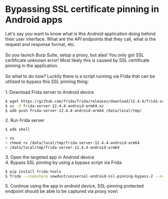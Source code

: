# Bypassing SSL certificate pinning in Android apps

Let's say you want to know what is this Android application doing behind their user interface. What are the API endpoints that they call, what is the request and response format, etc.\
\
So you launch Burp Suite, setup a proxy, but alas! You only got SSL certificate unknown error! Most likely this is caused by SSL certificate pinning in the application.\
\
So what to do now? Luckily there is a script running via Frida that can be utilized to bypass this SSL pinning thing:\
\
1\. Download Frida server to Android device

```bash
$ wget https://github.com/frida/frida/releases/download/12.4.4/frida-server-12.4.4-android-arm64.xz
$ xz -d frida-server-12.4.4-android-arm64.xz
$ adb push frida-server-12.4.4-android-arm64 /data/local/tmp/
```

2\. Run Frida server

```bash
$ adb shell

> su
> chmod +x /data/local/tmp/frida-server-12.4.4-android-arm64
> /data/local/tmp/frida-server-12.4.4-android-arm64
```

3\. Open the targeted app in Android device\
4\. Bypass SSL pinning by using a bypass script via Frida

```bash
$ pip install frida-tools
$ frida --codeshare sowdust/universal-android-ssl-pinning-bypass-2 --no-pause -U com.example.app
```

5\. Continue using the app in android device, SSL-pinning protected endpoint should be able to be captured via proxy now\
